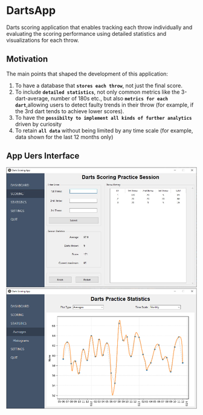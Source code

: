 # DartsApp

Darts scoring application that enables tracking each throw individually and evaluating the scoring performance using detailed statistics and visualizations for each throw.

## Motivation
The main points that shaped the development of this application:

1. To have a database that **`stores each throw`**, not just the final score.
2. To include **`detailed statistics`**, not only common metrics like the 3-dart-average, number of 180s etc., but also **`metrics for each dart`**,allowing users to detect faulty trends in their throw (for example, if the 3rd dart tends to achieve lower scores).
3. To have the **`possibilty to implement all kinds of further analytics`** driven by curiosity
4. To retain **`all data`** without being limited by any time scale (for example, data shown for the last 12 months only)

## App Uers Interface
![app_screenshot](pics/screenshot.PNG "App interface")
![app_screenshot](pics/screenshot2.PNG "App interface")
